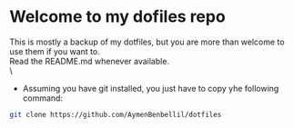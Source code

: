 # Welcome to my dofiles repo
This is mostly a backup of my dotfiles, but you are more than welcome to use them if you want to.\
Read the README.md whenever available.\
\
- Assuming you have git installed, you just have to copy yhe following command:
```sh
git clone https://github.com/AymenBenbellil/dotfiles
```
